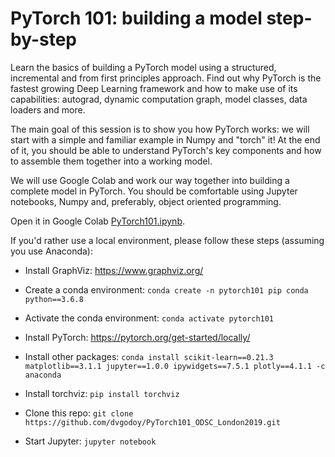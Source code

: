 # PyTorch 101: building a model step-by-step

Learn the basics of building a PyTorch model using a structured, incremental and from first principles approach. Find out why PyTorch is the fastest growing Deep Learning framework and how to make use of its capabilities: autograd, dynamic computation graph, model classes, data loaders and more.

The main goal of this session is to show you how PyTorch works: we will start with a simple and familiar example in Numpy and "torch" it! At the end of it, you should be able to understand PyTorch's key components and how to assemble them together into a working model.

We will use Google Colab and work our way together into building a complete model in PyTorch. You should be comfortable using Jupyter notebooks, Numpy and, preferably, object oriented programming.

Open it in Google Colab [PyTorch101.ipynb](https://colab.research.google.com/github/dvgodoy/PyTorch101_ODSC_London2019/blob/master/PyTorch101.ipynb).

If you'd rather use a local environment, please follow these steps (assuming you use Anaconda):

- Install GraphViz: https://www.graphviz.org/

- Create a conda environment: `conda create -n pytorch101 pip conda python==3.6.8`

- Activate the conda environment: `conda activate pytorch101`

- Install PyTorch: https://pytorch.org/get-started/locally/

- Install other packages: `conda install scikit-learn==0.21.3 matplotlib==3.1.1 jupyter==1.0.0 ipywidgets==7.5.1 plotly==4.1.1 -c anaconda`

- Install torchviz: `pip install torchviz`

- Clone this repo: `git clone https://github.com/dvgodoy/PyTorch101_ODSC_London2019.git`

- Start Jupyter: `jupyter notebook`
